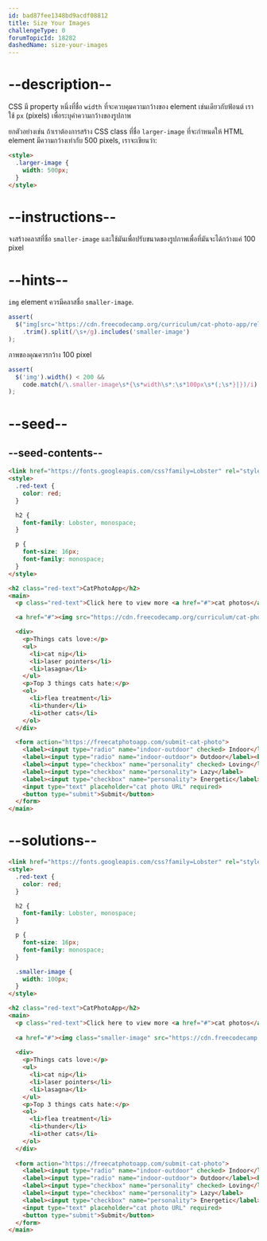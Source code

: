```yaml
---
id: bad87fee1348bd9acdf08812
title: Size Your Images
challengeType: 0
forumTopicId: 18282
dashedName: size-your-images
---
```


# --description--

CSS มี property หนึ่งที่ชื่อ `width` ที่จะควบคุมความกว้างของ element
เช่นเดียวกับฟ้อนต์ เราใช้ `px` (pixels) เพื่อระบุค่าความกว้างของรูปภาพ

ยกตัวอย่างเช่น ถ้าเราต้องการสร้าง CSS class ที่ชื่อ `larger-image` ที่จะกำหนดให้ HTML element มีความกว้างเท่ากับ 500 pixels, เราจะเขียนว่า:

```html
<style>
  .larger-image {
    width: 500px;
  }
</style>
```

# --instructions--

จงสร้างคลาสที่ชื่อ `smaller-image` และใช้มันเพื่อปรับขนาดของรูปภาพเพื่อที่มันจะได้กว้างแค่ 100 pixel

# --hints--

`img` element ควรมีคลาสชื่อ `smaller-image`.

```js
assert(
  $("img[src='https://cdn.freecodecamp.org/curriculum/cat-photo-app/relaxing-cat.jpg']").attr('class')
    .trim().split(/\s+/g).includes('smaller-image')
);
```

ภาพของคุณควรกว้าง 100 pixel

```js
assert(
  $('img').width() < 200 &&
    code.match(/\.smaller-image\s*{\s*width\s*:\s*100px\s*(;\s*}|})/i)
);
```

# --seed--

## --seed-contents--

```html
<link href="https://fonts.googleapis.com/css?family=Lobster" rel="stylesheet" type="text/css">
<style>
  .red-text {
    color: red;
  }

  h2 {
    font-family: Lobster, monospace;
  }

  p {
    font-size: 16px;
    font-family: monospace;
  }
</style>

<h2 class="red-text">CatPhotoApp</h2>
<main>
  <p class="red-text">Click here to view more <a href="#">cat photos</a>.</p>

  <a href="#"><img src="https://cdn.freecodecamp.org/curriculum/cat-photo-app/relaxing-cat.jpg" alt="A cute orange cat lying on its back."></a>

  <div>
    <p>Things cats love:</p>
    <ul>
      <li>cat nip</li>
      <li>laser pointers</li>
      <li>lasagna</li>
    </ul>
    <p>Top 3 things cats hate:</p>
    <ol>
      <li>flea treatment</li>
      <li>thunder</li>
      <li>other cats</li>
    </ol>
  </div>

  <form action="https://freecatphotoapp.com/submit-cat-photo">
    <label><input type="radio" name="indoor-outdoor" checked> Indoor</label>
    <label><input type="radio" name="indoor-outdoor"> Outdoor</label><br>
    <label><input type="checkbox" name="personality" checked> Loving</label>
    <label><input type="checkbox" name="personality"> Lazy</label>
    <label><input type="checkbox" name="personality"> Energetic</label><br>
    <input type="text" placeholder="cat photo URL" required>
    <button type="submit">Submit</button>
  </form>
</main>
```

# --solutions--

```html
<link href="https://fonts.googleapis.com/css?family=Lobster" rel="stylesheet" type="text/css">
<style>
  .red-text {
    color: red;
  }

  h2 {
    font-family: Lobster, monospace;
  }

  p {
    font-size: 16px;
    font-family: monospace;
  }

  .smaller-image {
    width: 100px;
  }
</style>

<h2 class="red-text">CatPhotoApp</h2>
<main>
  <p class="red-text">Click here to view more <a href="#">cat photos</a>.</p>
  
  <a href="#"><img class="smaller-image" src="https://cdn.freecodecamp.org/curriculum/cat-photo-app/relaxing-cat.jpg" alt="A cute orange cat lying on its back."></a>
  
  <div>
    <p>Things cats love:</p>
    <ul>
      <li>cat nip</li>
      <li>laser pointers</li>
      <li>lasagna</li>
    </ul>
    <p>Top 3 things cats hate:</p>
    <ol>
      <li>flea treatment</li>
      <li>thunder</li>
      <li>other cats</li>
    </ol>
  </div>
  
  <form action="https://freecatphotoapp.com/submit-cat-photo">
    <label><input type="radio" name="indoor-outdoor" checked> Indoor</label>
    <label><input type="radio" name="indoor-outdoor"> Outdoor</label><br>
    <label><input type="checkbox" name="personality" checked> Loving</label>
    <label><input type="checkbox" name="personality"> Lazy</label>
    <label><input type="checkbox" name="personality"> Energetic</label><br>
    <input type="text" placeholder="cat photo URL" required>
    <button type="submit">Submit</button>
  </form>
</main>
```

